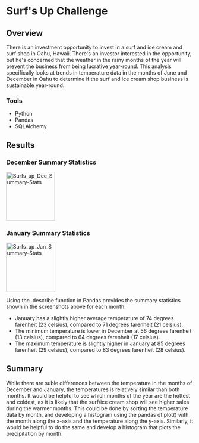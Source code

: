 # Surf's Up Challenge
## Overview
There is an investment opportunity to invest in a surf and ice cream and surf shop in Oahu, Hawaii. There's an investor interested in the opportunity, but he's concerned that the weather in the rainy months of the year will prevent the business from being lucrative year-round. This analysis specifically looks at trends in temperature data in the months of June and December in Oahu to determine if the surf and ice cream shop business is sustainable year-round.

### Tools
* Python
* Pandas
* SQLAlchemy

## Results
### December Summary Statistics
<img width="131" alt="Surfs_up_Dec_Summary-Stats" src="https://user-images.githubusercontent.com/69849998/116815284-c9f22d80-ab2a-11eb-9aa6-85b247b95044.png">

### January Summary Statistics
<img width="132" alt="Surfs_up_Jan_Summary-Stats" src="https://user-images.githubusercontent.com/69849998/116815287-cd85b480-ab2a-11eb-91df-69a827a52a8d.png">

Using the .describe function in Pandas provides the summary statistics shown in the screenshots above for each month. 
* January has a slightly higher average temperature of 74 degrees farenheit (23 celsius), compared to 71 degrees farenheit (21 celsius).
* The minimum temperature is lower in December at 56 degrees farenheit (13 celsius), compared to 64 degrees farenheit (17 celsius).
* The maximum temperature is slightly higher in January at 85 degrees farenheit (29 celsius), compared to 83 degrees farenheit (28 celsius).

## Summary
While there are suble differences between the temperature in the months of December and January, the temperatures is relatively similar than both months. It would be helpful to see which months of the year are the hottest and coldest, as it is likely that the surf/ice cream shop will see higher sales during the warmer months. This could be done by sorting the temperature data by month, and developing a histogram using the pandas df.plot() with the month along the x-axis and the temperature along the y-axis. Similarly, it would be helpful to do the same and develop a histogram that plots the precipitation by month. 
